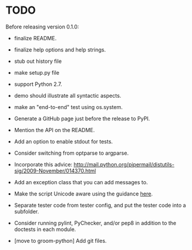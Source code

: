 TODO
====

Before releasing version 0.1.0:

 * finalize README.
 * finalize help options and help strings.
 * stub out history file
 * make setup.py file
 * support Python 2.7.
 * demo should illustrate all syntactic aspects.
 * make an "end-to-end" test using os.system.
 * Generate a GitHub page just before the release to PyPI.
 * Mention the API on the README.

* Add an option to enable stdout for tests.
* Consider switching from optparse to argparse.
* Incorporate this advice:
    http://mail.python.org/pipermail/distutils-sig/2009-November/014370.html
* Add an exception class that you can add messages to.
* Make the script Unicode aware using the guidance [here](http://docs.python.org/howto/unicode.html).
* Separate tester code from tester config, and put the tester code into
  a subfolder.
* Consider running pylint, PyChecker, and/or pep8 in addition to the
  doctests in each module.
* [move to groom-python] Add git files.
